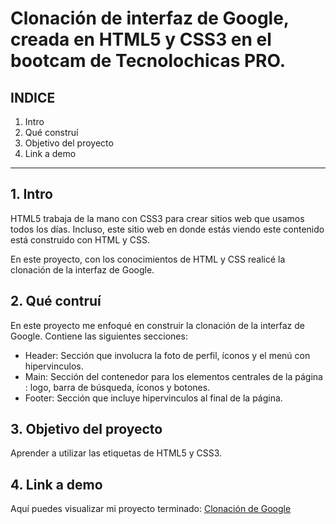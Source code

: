 # Clonación de interfaz de Google, creada en HTML5 y CSS3 en el bootcam de Tecnolochicas PRO.


## INDICE

1. Intro
2. Qué construí
3. Objetivo del proyecto
4. Link a demo

****

## 1. Intro
HTML5 trabaja de la mano con CSS3 para crear sitios web que usamos todos los días.
Incluso, este sitio web en donde estás viendo este contenido está construido con HTML y CSS.

En este proyecto, con los conocimientos de HTML y CSS realicé la clonación de la interfaz de Google.

## 2. Qué contruí
En este proyecto me enfoqué en construir la clonación de la interfaz de Google.
Contiene las siguientes secciones:

* Header: Sección que involucra la foto de perfil, íconos y el menú con hipervinculos.
* Main: Sección del contenedor para los elementos centrales de la página : logo, barra de búsqueda, íconos y botones.
* Footer: Sección que incluye hipervinculos al final de la página.

## 3. Objetivo del proyecto
Aprender a utilizar las etiquetas de HTML5 y CSS3.

## 4. Link a demo
Aquí puedes visualizar mi proyecto terminado: [Clonación de Google](https://effervescent-longma-c07433.netlify.app/)
